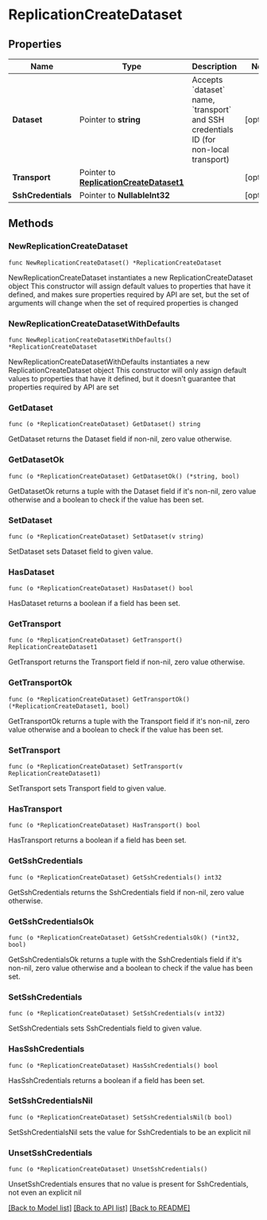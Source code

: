 # ReplicationCreateDataset

## Properties

Name | Type | Description | Notes
------------ | ------------- | ------------- | -------------
**Dataset** | Pointer to **string** | Accepts &#x60;dataset&#x60; name, &#x60;transport&#x60; and SSH credentials ID (for non-local transport) | [optional] 
**Transport** | Pointer to [**ReplicationCreateDataset1**](ReplicationCreateDataset1.md) |  | [optional] 
**SshCredentials** | Pointer to **NullableInt32** |  | [optional] 

## Methods

### NewReplicationCreateDataset

`func NewReplicationCreateDataset() *ReplicationCreateDataset`

NewReplicationCreateDataset instantiates a new ReplicationCreateDataset object
This constructor will assign default values to properties that have it defined,
and makes sure properties required by API are set, but the set of arguments
will change when the set of required properties is changed

### NewReplicationCreateDatasetWithDefaults

`func NewReplicationCreateDatasetWithDefaults() *ReplicationCreateDataset`

NewReplicationCreateDatasetWithDefaults instantiates a new ReplicationCreateDataset object
This constructor will only assign default values to properties that have it defined,
but it doesn't guarantee that properties required by API are set

### GetDataset

`func (o *ReplicationCreateDataset) GetDataset() string`

GetDataset returns the Dataset field if non-nil, zero value otherwise.

### GetDatasetOk

`func (o *ReplicationCreateDataset) GetDatasetOk() (*string, bool)`

GetDatasetOk returns a tuple with the Dataset field if it's non-nil, zero value otherwise
and a boolean to check if the value has been set.

### SetDataset

`func (o *ReplicationCreateDataset) SetDataset(v string)`

SetDataset sets Dataset field to given value.

### HasDataset

`func (o *ReplicationCreateDataset) HasDataset() bool`

HasDataset returns a boolean if a field has been set.

### GetTransport

`func (o *ReplicationCreateDataset) GetTransport() ReplicationCreateDataset1`

GetTransport returns the Transport field if non-nil, zero value otherwise.

### GetTransportOk

`func (o *ReplicationCreateDataset) GetTransportOk() (*ReplicationCreateDataset1, bool)`

GetTransportOk returns a tuple with the Transport field if it's non-nil, zero value otherwise
and a boolean to check if the value has been set.

### SetTransport

`func (o *ReplicationCreateDataset) SetTransport(v ReplicationCreateDataset1)`

SetTransport sets Transport field to given value.

### HasTransport

`func (o *ReplicationCreateDataset) HasTransport() bool`

HasTransport returns a boolean if a field has been set.

### GetSshCredentials

`func (o *ReplicationCreateDataset) GetSshCredentials() int32`

GetSshCredentials returns the SshCredentials field if non-nil, zero value otherwise.

### GetSshCredentialsOk

`func (o *ReplicationCreateDataset) GetSshCredentialsOk() (*int32, bool)`

GetSshCredentialsOk returns a tuple with the SshCredentials field if it's non-nil, zero value otherwise
and a boolean to check if the value has been set.

### SetSshCredentials

`func (o *ReplicationCreateDataset) SetSshCredentials(v int32)`

SetSshCredentials sets SshCredentials field to given value.

### HasSshCredentials

`func (o *ReplicationCreateDataset) HasSshCredentials() bool`

HasSshCredentials returns a boolean if a field has been set.

### SetSshCredentialsNil

`func (o *ReplicationCreateDataset) SetSshCredentialsNil(b bool)`

 SetSshCredentialsNil sets the value for SshCredentials to be an explicit nil

### UnsetSshCredentials
`func (o *ReplicationCreateDataset) UnsetSshCredentials()`

UnsetSshCredentials ensures that no value is present for SshCredentials, not even an explicit nil

[[Back to Model list]](../README.md#documentation-for-models) [[Back to API list]](../README.md#documentation-for-api-endpoints) [[Back to README]](../README.md)


